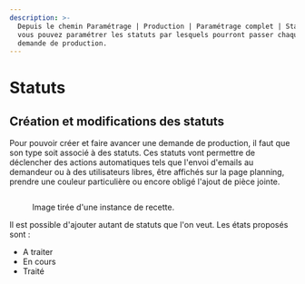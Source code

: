 ```yaml
---
description: >-
  Depuis le chemin Paramétrage | Production | Paramétrage complet | Statuts,
  vous pouvez paramétrer les statuts par lesquels pourront passer chaque type de
  demande de production.
---
```


# Statuts

## Création et modifications des statuts

Pour pouvoir créer et faire avancer une demande de production, il faut que son type soit associé à des statuts. Ces statuts vont permettre de déclencher des actions automatiques tels que l'envoi d'emails au demandeur ou à des utilisateurs libres, être affichés sur la page planning, prendre une couleur particulière ou encore obligé l'ajout de pièce jointe.&#x20;

<figure><img src="../../.gitbook/assets/Capture d&#x27;écran 2024-05-10 094515.png" alt=""><figcaption><p>Image tirée d'une instance de recette.</p></figcaption></figure>

Il est possible d'ajouter autant de statuts que l'on veut. Les états proposés sont :&#x20;

* A traiter
* En cours
* Traité
